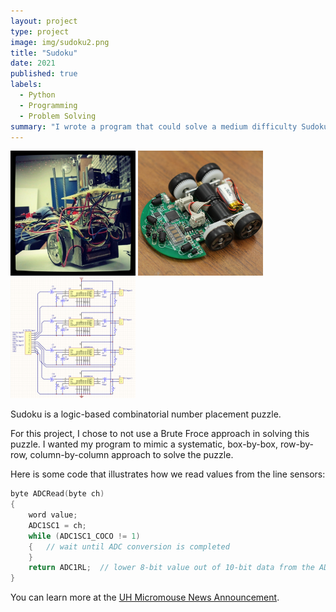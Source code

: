 ```yaml
---
layout: project
type: project
image: img/sudoku2.png
title: "Sudoku"
date: 2021
published: true
labels:
  - Python
  - Programming
  - Problem Solving
summary: "I wrote a program that could solve a medium difficulty Sudoku puzzle without using Brute Froce."
---
```


<div class="text-center p-4">
  <img width="200px" src="../img/micromouse/micromouse-robot.png" class="img-thumbnail" >
  <img width="200px" src="../img/micromouse/micromouse-robot-2.jpg" class="img-thumbnail" >
  <img width="200px" src="../img/micromouse/micromouse-circuit.png" class="img-thumbnail" >
</div>

Sudoku is a logic-based combinatorial number placement puzzle.

For this project, I chose to not use a Brute Froce approach in solving this puzzle. I wanted my program to mimic a systematic, box-by-box, row-by-row, column-by-column approach to solve the puzzle.

Here is some code that illustrates how we read values from the line sensors:

```cpp
byte ADCRead(byte ch)
{
    word value;
    ADC1SC1 = ch;
    while (ADC1SC1_COCO != 1)
    {   // wait until ADC conversion is completed   
    }
    return ADC1RL;  // lower 8-bit value out of 10-bit data from the ADC
}
```

You can learn more at the [UH Micromouse News Announcement](https://manoa.hawaii.edu/news/article.php?aId=2857).
